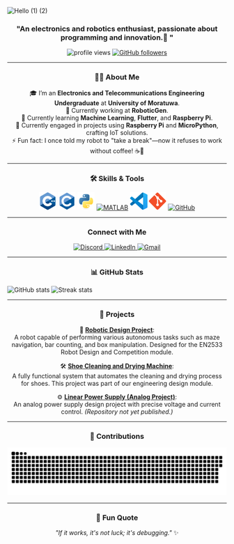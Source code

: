 
![Hello (1) (2)](https://github.com/user-attachments/assets/8add9ebb-be0d-402a-bba0-a6d00b7b340f)

<!-- fallback content if the SVG doesn't load -->
</object>
<h3 align="center">"An electronics and robotics enthusiast, passionate about programming and innovation.🚀 "</h3>

<p align="center">
  <img src="https://komarev.com/ghpvc/?username=sahas-eashan&label=Profile%20views&color=0e75b6&style=flat" alt="profile views" />
  <a href="https://github.com/sahas-eashan?tab=followers">
    <img src="https://img.shields.io/github/followers/sahas-eashan?label=Followers&style=social" alt="GitHub followers" />
  </a>
</p>
<p align="center">
  
<div align="center">
  
---

### 👨‍💻 About Me

🎓 I’m an **Electronics and Telecommunications Engineering Undergraduate** at **University of Moratuwa**.  
🤖 Currently working at **RoboticGen**.  
🌱 Currently learning **Machine Learning**, **Flutter**, and **Raspberry Pi**.  
🔭 Currently engaged in projects using **Raspberry Pi** and **MicroPython**, crafting IoT solutions.  
⚡ Fun fact: I once told my robot to "take a break"—now it refuses to work without coffee! ☕🤖

---

### 🛠️ Skills & Tools

<p>
  <a href="https://cplusplus.com/" target="_blank"><img src="https://raw.githubusercontent.com/devicons/devicon/master/icons/cplusplus/cplusplus-original.svg" alt="C++" width="40" height="40"/></a>
  <a href="https://en.wikipedia.org/wiki/C_(programming_language)" target="_blank"><img src="https://raw.githubusercontent.com/devicons/devicon/master/icons/c/c-original.svg" alt="C" width="40" height="40"/></a>
  <a href="https://www.python.org/" target="_blank"><img src="https://raw.githubusercontent.com/devicons/devicon/master/icons/python/python-original.svg" alt="Python" width="40" height="40"/></a>
  <a href="https://www.mathworks.com/products/matlab.html" target="_blank"><img src="https://upload.wikimedia.org/wikipedia/commons/2/21/Matlab_Logo.png" alt="MATLAB" width="40" height="40"/></a>
  <a href="https://code.visualstudio.com/" target="_blank"><img src="https://raw.githubusercontent.com/devicons/devicon/master/icons/vscode/vscode-original.svg" alt="VS Code" width="40" height="40"/></a>
  <a href="https://git-scm.com/" target="_blank"><img src="https://raw.githubusercontent.com/devicons/devicon/master/icons/git/git-original.svg" alt="Git" width="40" height="40"/></a>
  <a href="https://github.com/" target="_blank"><img src="https://github.githubassets.com/images/modules/logos_page/GitHub-Mark.png" alt="GitHub" width="40" height="40"/></a>

</p>

---

### Connect with Me

<p>
  <a href="https://discord.com/invite/cRbrttDn" target="_blank">
    <img src="https://img.shields.io/badge/Discord-5865F2?style=for-the-badge&logo=discord&logoColor=white" alt="Discord" />
  </a>
  <a href="https://linkedin.com/in/sahas-eashan-55b35b29a" target="_blank">
    <img src="https://img.shields.io/badge/LinkedIn-0077B5?style=for-the-badge&logo=linkedin&logoColor=white" alt="LinkedIn" />
  </a>
  <a href="mailto:sahaseashangalle@gmail.com" target="_blank">
    <img src="https://img.shields.io/badge/Gmail-D14836?style=for-the-badge&logo=gmail&logoColor=white" alt="Gmail" />
  </a>
</p>

---


### 📊 GitHub Stats

</div>

<p align="left">
  <img src="https://github-readme-stats.vercel.app/api?username=sahas-eashan&show_icons=true&theme=radical" alt="GitHub stats" />
  <img src="https://github-readme-streak-stats.herokuapp.com/?user=sahas-eashan&theme=radical" alt="Streak stats" />
</p>

---
  
<div align="center">
  
### 🚀 Projects

🤖 [**Robotic Design Project**](https://github.com/sahas-eashan/Robotic-Design-Project):  
A robot capable of performing various autonomous tasks such as maze navigation, bar counting, and box manipulation. Designed for the EN2533 Robot Design and Competition module.

🛠️ [**Shoe Cleaning and Drying Machine**](https://github.com/sahas-eashan/Shoe-Cleaning-and-Drying-Machine--Engineering_Design_Project):  
A fully functional system that automates the cleaning and drying process for shoes. This project was part of our engineering design module.

⚙️ [**Linear Power Supply (Analog Project)**](#):  
An analog power supply design project with precise voltage and current control. *(Repository not yet published.)*


---


### 🐍 Contributions

<picture>
  <source media="(prefers-color-scheme: dark)" srcset="https://raw.githubusercontent.com/sahas-eashan/sahas-eashan/output/github-snake-dark.svg" />
  <img alt="github-snake" src="https://raw.githubusercontent.com/sahas-eashan/sahas-eashan/output/github-snake.svg" />
</picture>


---


### 🐾 Fun Quote

_"If it works, it's not luck; it's debugging."_ ✨

</div>

